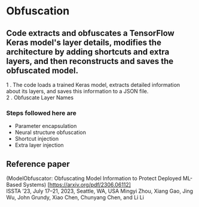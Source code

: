 # Obfuscation

## Code extracts and obfuscates a TensorFlow Keras model's layer details, modifies the architecture by adding shortcuts and extra layers, and then reconstructs and saves the obfuscated model.

1 .  The code loads a trained Keras model, extracts detailed information about its layers, and saves this information to a JSON file. <br>
2 .  Obfuscate Layer Names 


### Steps followed here are
- Parameter encapsulation
- Neural structure obfuscation
- Shortcut injection
- Extra layer injection

## Reference paper
(ModelObfuscator: Obfuscating Model Information to Protect Deployed ML-Based Systems) [https://arxiv.org/pdf/2306.06112]<br>
ISSTA ’23, July 17–21, 2023, Seattle, WA, USA Mingyi Zhou, Xiang Gao, Jing Wu, John Grundy, Xiao Chen, Chunyang Chen, and Li Li
